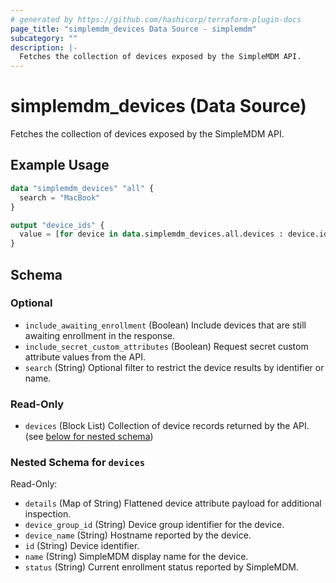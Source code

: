 ```yaml
---
# generated by https://github.com/hashicorp/terraform-plugin-docs
page_title: "simplemdm_devices Data Source - simplemdm"
subcategory: ""
description: |-
  Fetches the collection of devices exposed by the SimpleMDM API.
---
```


# simplemdm_devices (Data Source)

Fetches the collection of devices exposed by the SimpleMDM API.

## Example Usage

```terraform
data "simplemdm_devices" "all" {
  search = "MacBook"
}

output "device_ids" {
  value = [for device in data.simplemdm_devices.all.devices : device.id]
}
```

<!-- schema generated by tfplugindocs -->
## Schema

### Optional

- `include_awaiting_enrollment` (Boolean) Include devices that are still awaiting enrollment in the response.
- `include_secret_custom_attributes` (Boolean) Request secret custom attribute values from the API.
- `search` (String) Optional filter to restrict the device results by identifier or name.

### Read-Only

- `devices` (Block List) Collection of device records returned by the API. (see [below for nested schema](#nestedblock--devices))

<a id="nestedblock--devices"></a>
### Nested Schema for `devices`

Read-Only:

- `details` (Map of String) Flattened device attribute payload for additional inspection.
- `device_group_id` (String) Device group identifier for the device.
- `device_name` (String) Hostname reported by the device.
- `id` (String) Device identifier.
- `name` (String) SimpleMDM display name for the device.
- `status` (String) Current enrollment status reported by SimpleMDM.

